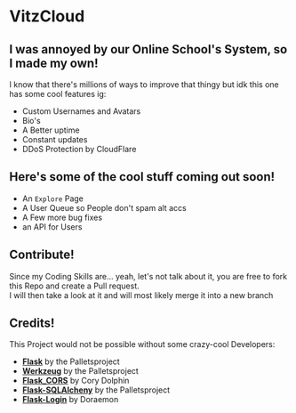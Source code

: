 # VitzCloud

## I was annoyed by our Online School's System, so I made my own!

I know that there's millions of ways to improve that thingy but idk this one has some cool features ig:  
* Custom Usernames and Avatars  
* Bio's  
* A Better uptime  
* Constant updates  
* DDoS Protection by CloudFlare

## Here's some of the cool stuff coming out soon!
* An `Explore` Page
* A User Queue so People don't spam alt accs
* A Few more bug fixes
* an API for Users

## Contribute!
Since my Coding Skills are... yeah, let's not talk about it, you are free to fork this Repo and create a Pull request.  
I will then take a look at it and will most likely merge it into a new branch

## Credits!
This Project would not be possible without some crazy-cool Developers:  
* [**Flask**](https://pypi.org/pypi/flask) by the Palletsproject    
* [**Werkzeug**](https://pypi.org/pypi/werkzeug) by the Palletsproject    
* [**Flask_CORS**](https://pypi.org/pypi/flask_cors) by Cory Dolphin  
* [**Flask-SQLAlcheny**](https://pypi.org/pypi/flask_sqlalchemy) by the Palletsproject    
* [**Flask-Login**](https://pypi.org/pypi/flask-login) by Doraemon    
